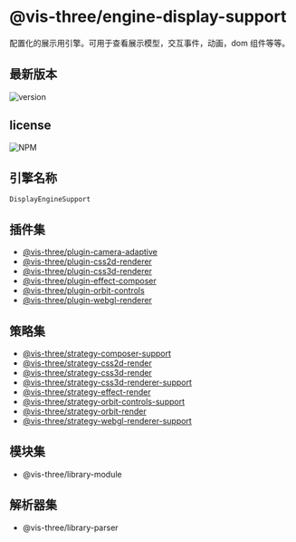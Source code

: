# @vis-three/engine-display-support

配置化的展示用引擎。可用于查看展示模型，交互事件，动画，dom 组件等等。

## 最新版本

<img alt="version" src="https://img.shields.io/npm/v/@vis-three/engine-display-support">

## license

<img alt="NPM" src="https://img.shields.io/npm/l/@vis-three/engine-display-support?color=blue">

## 引擎名称

`DisplayEngineSupport`

## 插件集

- [@vis-three/plugin-camera-adaptive](../plugins/plugin-camera-adaptive.md)
- [@vis-three/plugin-css2d-renderer](../plugins/plugin-css2d-renderer.md)
- [@vis-three/plugin-css3d-renderer](../plugins/plugin-css3d-renderer.md)
- [@vis-three/plugin-effect-composer](../plugins/plugin-effect-composer.md)
- [@vis-three/plugin-orbit-controls](../plugins/plugin-orbit-controls.md)
- [@vis-three/plugin-webgl-renderer](../plugins/plugin-webgl-renderer.md)

## 策略集

- [@vis-three/strategy-composer-support](../strategys/strategy-composer-support.md)
- [@vis-three/strategy-css2d-render](../strategys/strategy-css2d-render.md)
- [@vis-three/strategy-css3d-render](../strategys/strategy-css3d-render.md)
- [@vis-three/strategy-css3d-renderer-support](../strategys/strategy-css3d-renderer-support.md)
- [@vis-three/strategy-effect-render](../strategys/strategy-effect-render.md)
- [@vis-three/strategy-orbit-controls-support](../strategys/strategy-orbit-controls-support.md)
- [@vis-three/strategy-orbit-render](../strategys/strategy-orbit-render.md)
- [@vis-three/strategy-webgl-renderer-support](../strategys/strategy-webgl-renderer-support.md)

## 模块集

- @vis-three/library-module

## 解析器集

- @vis-three/library-parser
